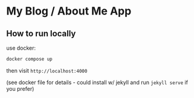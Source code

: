 # My Blog / About Me App

## How to run locally

use docker:

```sh
docker compose up
```

then visit `http://localhost:4000`


(see docker file for details - could install w/ jekyll and run `jekyll serve` if you prefer)
